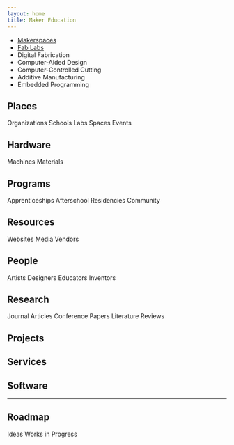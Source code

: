 ```yaml
---
layout: home
title: Maker Education
---
```



- [Makerspaces](topics/makerspaces.md)
- [Fab Labs](topics/fablabs.md) 
- Digital Fabrication 
- Computer-Aided Design
- Computer-Controlled Cutting
- Additive Manufacturing
- Embedded Programming

## Places 
Organizations 
Schools 
Labs 
Spaces 
Events 

## Hardware 
Machines 
Materials 

## Programs 
Apprenticeships 
Afterschool 
Residencies 
Community

## Resources 
Websites 
Media 
Vendors 

## People 
Artists 
Designers 
Educators 
Inventors 

## Research 
Journal Articles 
Conference Papers 
Literature Reviews 

## Projects 

## Services 

## Software 

--- 

## Roadmap 
Ideas
Works in Progress 
